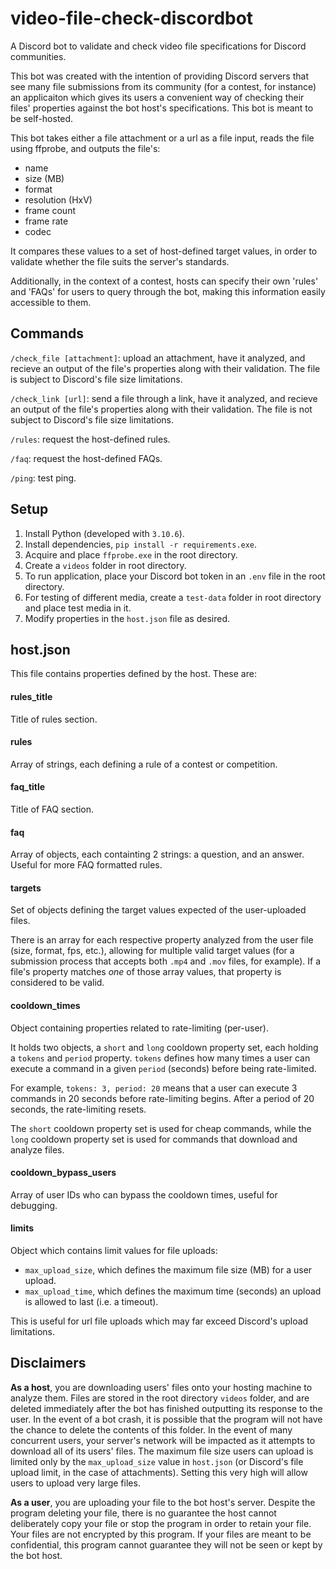 # video-file-check-discordbot

A Discord bot to validate and check video file specifications for Discord communities.

This bot was created with the intention of providing Discord servers that see many file submissions from its community (for a contest, for instance) an applicaiton which gives its users a convenient way of checking their files' properties against the bot host's specifications.
This bot is meant to be self-hosted.

This bot takes either a file attachment or a url as a file input, reads the file using ffprobe, and outputs the file's:

- name
- size (MB)
- format
- resolution (HxV)
- frame count
- frame rate
- codec

It compares these values to a set of host-defined target values, in order to validate whether the file suits the server's standards.

Additionally, in the context of a contest, hosts can specify their own 'rules' and 'FAQs' for users to query through the bot, making this information easily accessible to them.

## Commands

`/check_file [attachment]`: upload an attachment, have it analyzed, and recieve an output of the file's properties along with their validation. The file is subject to Discord's file size limitations.

`/check_link [url]`: send a file through a link, have it analyzed, and recieve an output of the file's properties along with their validation. The file is not subject to Discord's file size limitations.

`/rules`: request the host-defined rules.

`/faq`: request the host-defined FAQs.

`/ping`: test ping.

## Setup

1. Install Python (developed with `3.10.6`).
2. Install dependencies, `pip install -r requirements.exe`.
3. Acquire and place `ffprobe.exe` in the root directory.
4. Create a `videos` folder in root directory.
5. To run application, place your Discord bot token in an `.env` file in the root directory.
6. For testing of different media, create a `test-data` folder in root directory and place test media in it.
7. Modify properties in the `host.json` file as desired.

## host.json

This file contains properties defined by the host. These are:

#### rules_title

Title of rules section.

#### rules

Array of strings, each defining a rule of a contest or competition.

#### faq_title

Title of FAQ section.

#### faq

Array of objects, each containting 2 strings: a question, and an answer.
Useful for more FAQ formatted rules.

#### targets

Set of objects defining the target values expected of the user-uploaded files.

There is an array for each respective property analyzed from the user file (size, format, fps, etc.), allowing for multiple valid target values (for a submission process that accepts both `.mp4` and `.mov` files, for example).
If a file's property matches _one_ of those array values, that property is considered to be valid.

#### cooldown_times

Object containing properties related to rate-limiting (per-user).

It holds two objects, a `short` and `long` cooldown property set, each holding a `tokens` and `period` property.
`tokens` defines how many times a user can execute a command in a given `period` (seconds) before being rate-limited.

For example, `tokens: 3, period: 20` means that a user can execute 3 commands in 20 seconds before rate-limiting begins.
After a period of 20 seconds, the rate-limiting resets.

The `short` cooldown property set is used for cheap commands, while the `long` cooldown property set is used for commands that download and analyze files.

#### cooldown_bypass_users

Array of user IDs who can bypass the cooldown times, useful for debugging.

#### limits

Object which contains limit values for file uploads:

- `max_upload_size`, which defines the maximum file size (MB) for a user upload.
- `max_upload_time`, which defines the maximum time (seconds) an upload is allowed to last (i.e. a timeout).

This is useful for url file uploads which may far exceed Discord's upload limitations.

## Disclaimers

**As a host**, you are downloading users' files onto your hosting machine to analyze them.
Files are stored in the root directory `videos` folder, and are deleted immediately after the bot has finished outputting its response to the user.
In the event of a bot crash, it is possible that the program will not have the chance to delete the contents of this folder.
In the event of many concurrent users, your server's network will be impacted as it attempts to download all of its users' files.
The maximum file size users can upload is limited only by the `max_upload_size` value in `host.json` (or Discord's file upload limit, in the case of attachments).
Setting this very high will allow users to upload very large files.

**As a user**, you are uploading your file to the bot host's server.
Despite the program deleting your file, there is no guarantee the host cannot deliberately copy your file or stop the program in order to retain your file.
Your files are not encrypted by this program.
If your files are meant to be confidential, this program cannot guarantee they will not be seen or kept by the bot host.
